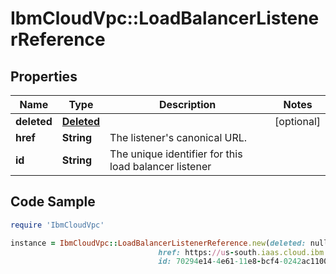 # IbmCloudVpc::LoadBalancerListenerReference

## Properties

Name | Type | Description | Notes
------------ | ------------- | ------------- | -------------
**deleted** | [**Deleted**](Deleted.md) |  | [optional] 
**href** | **String** | The listener&#39;s canonical URL. | 
**id** | **String** | The unique identifier for this load balancer listener | 

## Code Sample

```ruby
require 'IbmCloudVpc'

instance = IbmCloudVpc::LoadBalancerListenerReference.new(deleted: null,
                                 href: https://us-south.iaas.cloud.ibm.com/v1/load_balancers/dd754295-e9e0-4c9d-bf6c-58fbc59e5727/listeners/70294e14-4e61-11e8-bcf4-0242ac110004,
                                 id: 70294e14-4e61-11e8-bcf4-0242ac110004)
```


